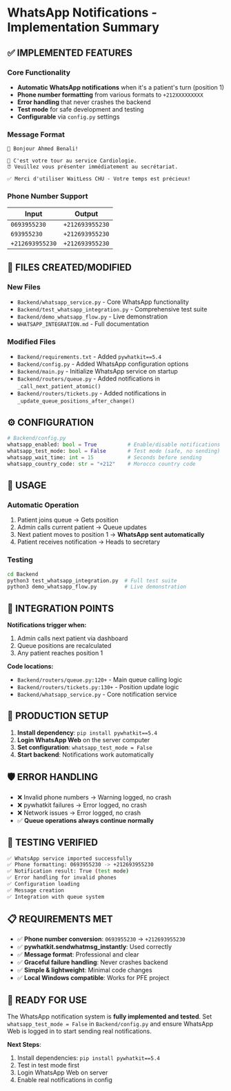 # WhatsApp Notifications - Implementation Summary

## ✅ IMPLEMENTED FEATURES

### Core Functionality
- **Automatic WhatsApp notifications** when it's a patient's turn (position 1)
- **Phone number formatting** from various formats to `+212XXXXXXXXX`
- **Error handling** that never crashes the backend
- **Test mode** for safe development and testing
- **Configurable** via `config.py` settings

### Message Format
```
🏥 Bonjour Ahmed Benali!

📢 C'est votre tour au service Cardiologie.
⏰ Veuillez vous présenter immédiatement au secrétariat.

✅ Merci d'utiliser WaitLess CHU - Votre temps est précieux!
```

### Phone Number Support
| Input | Output |
|-------|--------|
| `0693955230` | `+212693955230` |
| `693955230` | `+212693955230` |
| `+212693955230` | `+212693955230` |

## 📁 FILES CREATED/MODIFIED

### New Files
- `Backend/whatsapp_service.py` - Core WhatsApp functionality
- `Backend/test_whatsapp_integration.py` - Comprehensive test suite
- `Backend/demo_whatsapp_flow.py` - Live demonstration
- `WHATSAPP_INTEGRATION.md` - Full documentation

### Modified Files
- `Backend/requirements.txt` - Added `pywhatkit==5.4`
- `Backend/config.py` - Added WhatsApp configuration options
- `Backend/main.py` - Initialize WhatsApp service on startup
- `Backend/routers/queue.py` - Added notifications in `_call_next_patient_atomic()`
- `Backend/routers/tickets.py` - Added notifications in `_update_queue_positions_after_change()`

## ⚙️ CONFIGURATION

```python
# Backend/config.py
whatsapp_enabled: bool = True          # Enable/disable notifications
whatsapp_test_mode: bool = False       # Test mode (safe, no sending)
whatsapp_wait_time: int = 15           # Seconds before sending
whatsapp_country_code: str = "+212"    # Morocco country code
```

## 🚀 USAGE

### Automatic Operation
1. Patient joins queue → Gets position
2. Admin calls current patient → Queue updates
3. Next patient moves to position 1 → **WhatsApp sent automatically**
4. Patient receives notification → Heads to secretary

### Testing
```bash
cd Backend
python3 test_whatsapp_integration.py  # Full test suite
python3 demo_whatsapp_flow.py         # Live demonstration
```

## 🔧 INTEGRATION POINTS

**Notifications trigger when:**
1. Admin calls next patient via dashboard
2. Queue positions are recalculated
3. Any patient reaches position 1

**Code locations:**
- `Backend/routers/queue.py:120+` - Main queue calling logic
- `Backend/routers/tickets.py:130+` - Position update logic
- `Backend/whatsapp_service.py` - Core notification service

## 📱 PRODUCTION SETUP

1. **Install dependency**: `pip install pywhatkit==5.4`
2. **Login WhatsApp Web** on the server computer
3. **Set configuration**: `whatsapp_test_mode = False`
4. **Start backend**: Notifications work automatically

## 🛡️ ERROR HANDLING

- ❌ Invalid phone numbers → Warning logged, no crash
- ❌ pywhatkit failures → Error logged, no crash
- ❌ Network issues → Error logged, no crash
- ✅ **Queue operations always continue normally**

## 🧪 TESTING VERIFIED

```bash
✅ WhatsApp service imported successfully
✅ Phone formatting: 0693955230 -> +212693955230
✅ Notification result: True (test mode)
✅ Error handling for invalid phones
✅ Configuration loading
✅ Message creation
✅ Integration with queue system
```

## 📋 REQUIREMENTS MET

- ✅ **Phone number conversion**: `0693955230` → `+212693955230`
- ✅ **pywhatkit.sendwhatmsg_instantly**: Used correctly
- ✅ **Message format**: Professional and clear
- ✅ **Graceful failure handling**: Never crashes backend
- ✅ **Simple & lightweight**: Minimal code changes
- ✅ **Local Windows compatible**: Works for PFE project

## 🎯 READY FOR USE

The WhatsApp notification system is **fully implemented and tested**. Set `whatsapp_test_mode = False` in `Backend/config.py` and ensure WhatsApp Web is logged in to start sending real notifications.

**Next Steps**: 
1. Install dependencies: `pip install pywhatkit==5.4`
2. Test in test mode first
3. Login WhatsApp Web on server
4. Enable real notifications in config